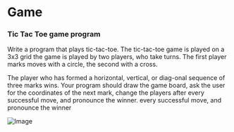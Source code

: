 # Game
### Tic Tac Toe game program



Write a program that plays tic-tac-toe. The tic-tac-toe game is played on a 3x3 grid the game is played by two players, who take turns. The first player marks moves with a circle, the second with a cross. 

The player who has formed a horizontal, vertical, or diag-onal sequence of three marks wins. Your program should draw the game board, ask the user for the coordinates of the next mark, change the players after every successful move, and pronounce the winner. every successful move, and pronounce the winner

![Image](https://www.geeksforgeeks.org/wp-content/uploads/implementation-tic-tac-toe.png "Tic Tac Toe game Example")

